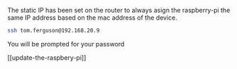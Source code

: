 The static IP has been set on the router to always asign the raspberry-pi the same IP address based on the mac address of the device.

```sh
ssh tom.ferguson@192.168.20.9
```

You will be prompted for your password

[[update-the-raspbery-pi]]

